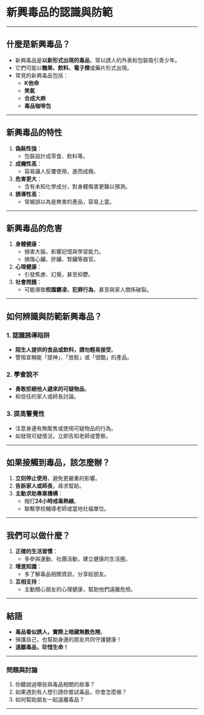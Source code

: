 # **新興毒品的認識與防範**

---

## **什麼是新興毒品？**
- 新興毒品是**以新形式出現的毒品**，常以誘人的外表和包裝吸引青少年。
- 它們可能以**糖果、飲料、電子煙**或藥片形式出現。
- 常見的新興毒品包括：
  - **K他命**
  - **笑氣**
  - **合成大麻**
  - **毒品咖啡包**

---

## **新興毒品的特性**
1. **偽裝性強**：
   - 包裝設計成零食、飲料等。
2. **成癮性高**：
   - 容易讓人反覆使用，進而成癮。
3. **危害更大**：
   - 含有未知化學成分，對身體傷害更難以預測。
4. **誘導性高**：
   - 常被誤以為是無害的產品，容易上當。

---

## **新興毒品的危害**
1. **身體健康**：
   - 損害大腦，影響記憶與學習能力。
   - 損傷心臟、肝臟、腎臟等器官。
2. **心理健康**：
   - 引發焦慮、幻覺，甚至抑鬱。
3. **社會問題**：
   - 可能導致**校園霸凌、犯罪行為**，甚至與家人關係破裂。

---

## **如何辨識與防範新興毒品？**
### **1. 認識誘導陷阱**
- **陌生人提供的食品或飲料，請勿輕易接受**。
- 警惕宣稱能「提神」、「放鬆」或「很酷」的產品。

### **2. 學會說不**
- **勇敢拒絕他人遞來的可疑物品**。
- 和信任的家人或師長討論。

### **3. 提高警覺性**
- 注意身邊有無販售或使用可疑物品的行為。
- 如發現可疑情況，立即告知老師或警察。

---

## **如果接觸到毒品，該怎麼辦？**
1. **立刻停止使用**，避免更嚴重的影響。
2. **告訴家人或師長**，尋求幫助。
3. **主動求助專業機構**：
   - 撥打**24小時戒毒熱線**。
   - 聯繫學校輔導老師或當地社福單位。

---

## **我們可以做什麼？**
1. **正確的生活習慣**：
   - 多參與運動、社團活動，建立健康的生活圈。
2. **增進知識**：
   - 多了解毒品相關資訊，分享給朋友。
3. **互相支持**：
   - 主動關心朋友的心理健康，幫助他們遠離危險。

---

## **結語**
- **毒品看似誘人，實際上暗藏無數危險**。
- 保護自己，也幫助身邊的朋友共同守護健康！
- **遠離毒品，珍惜生命！**

---

### **問題與討論**
1. 你聽說過哪些與毒品相關的故事？
2. 如果遇到有人想引誘你嘗試毒品，你會怎麼做？
3. 如何幫助朋友一起遠離毒品？

---
